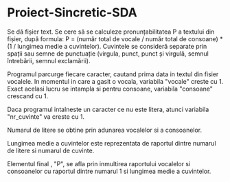 # Proiect-Sincretic-SDA


Se dă fișier text. Se cere să se calculeze pronunțabilitatea P a textului din fișier, după formula:
P = (număr total de vocale / număr total de consoane) * (1 / lungimea medie a cuvintelor).
Cuvintele se consideră separate prin spații sau semne de punctuație (virgula, punct, punct și
virgulă, semnul întrebării, semnul exclamării).


Programul parcurge fiecare caracter, cautand prima data in textul din fisier vocalele. In momentul in care a gasit o vocala, variabila "vocale" creste cu 1.
Exact acelasi lucru se intampla si pentru consoane, variabila "consoane" crescand cu 1.

Daca programul intalneste un caracter ce nu este litera, atunci variabila "nr_cuvinte" va creste cu 1.

Numarul de litere se obtine prin adunarea vocalelor si a consoanelor.

Lungimea medie a cuvintelor este reprezentata de raportul dintre numarul de litere si numarul de cuvinte.

Elementul final , "P", se afla prin inmultirea raportului vocalelor si consoanelor cu raportul dintre numarul 1 si lungimea medie a cuvintelor.

